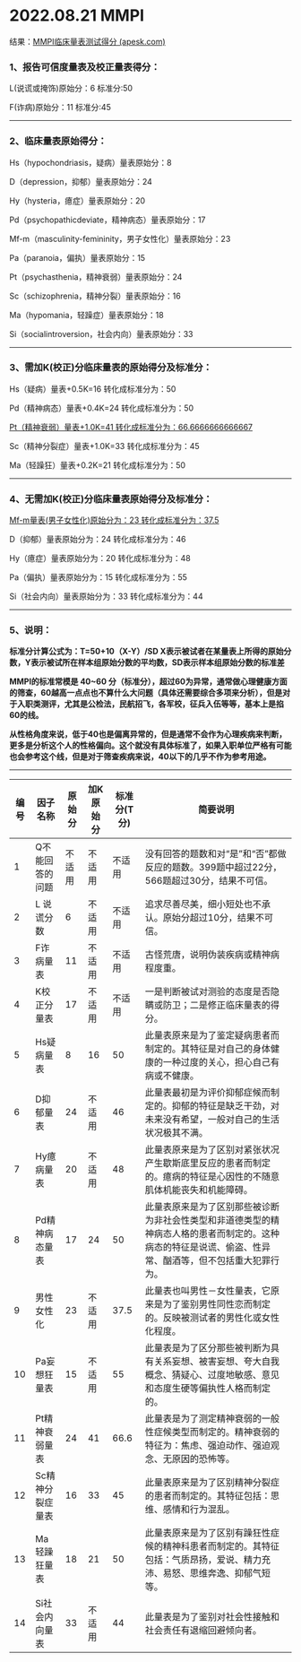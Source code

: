 # 2022.08.21 MMPI

结果：[MMPI临床量表测试得分 (apesk.com)](https://apesk.com/mensa/common_report_getid/mmpi_report_admin_m_base.asp?id=638212)

### 1、报告可信度量表及校正量表得分：

L(说谎或掩饰)原始分：6 标准分:50

F(诈病)原始分：11 标准分:45

------

### 2、临床量表原始得分：

Hs（hypochondriasis，疑病）量表原始分：8

D（depression，抑郁）量表原始分：24

Hy（hysteria，癔症）量表原始分：20

Pd（psychopathicdeviate，精神病态）量表原始分：17

Mf-m（masculinity-femininity，男子女性化）量表原始分：23

Pa（paranoia，偏执）量表原始分：15

Pt（psychasthenia，精神衰弱）量表原始分：24

Sc（schizophrenia，精神分裂）量表原始分：16

Ma（hypomania，轻躁症）量表原始分：18

Si（socialintroversion，社会内向）量表原始分：33

------

### 3、需加K(校正)分临床量表的原始得分及标准分：

Hs（疑病）量表+0.5K=16 转化成标准分为：50

Pd（精神病态）量表+0.4K=24 转化成标准分为：50

<u>Pt（精神衰弱）量表+1.0K=41 转化成标准分为：66.6666666666667</u>

Sc（精神分裂症）量表+1.0K=33 转化成标准分为：45

Ma（轻躁狂）量表+0.2K=21 转化成标准分为：50

------

### 4、无需加K(校正)分临床量表原始得分及标准分：

<u>Mf-m量表(男子女性化)原始分为：23 转化成标准分为：37.5</u>

D（抑郁）量表原始分为：24 转化成标准分为：46

Hy（癔症）量表原始分为：20 转化成标准分为：48

Pa（偏执）量表原始分为：15 转化成标准分为：55

Si（社会内向）量表原始分为：33 转化成标准分为：44

------

### 5、说明：

**标准分计算公式为：T=50+10（X-Y）/SD X表示被试者在某量表上所得的原始分数，Y表示被试所在样本组原始分数的平均数，SD表示样本组原始分数的标准差**

**MMPI的标准常模是 40~60 分（标准分），超过60为异常，通常做心理健康方面的筛查，60越高一点点也不算什么大问题（具体还需要综合多项来分析），但是对于入职类测评，尤其是公检法，民航招飞，各军校，征兵入伍等等，基本上是掐60的线。**

**从性格角度来说，低于40也是偏离异常的，但是通常不会作为心理疾病来判断，更多是分析这个人的性格偏向。这个就没有具体标准了，如果入职单位严格有可能也会参考这个线，但是对于筛查疾病来说，40以下的几乎不作为参考用途。**

------

| **编号** | **因子名称**     | **原始分** | **加K原始分** | **标准分(T分)** | **简要说明**                                                 |
| -------- | ---------------- | ---------- | ------------- | --------------- | ------------------------------------------------------------ |
| 1        | Q不能回答的问题  | 不适用     | 不适用        | 不适用          | 没有回答的题数和对“是”和“否”都做反应的题数。399题中超过22分，566题超过30分，结果不可信。 |
| 2        | L 说谎分数       | 6          | 不适用        | 不适用          | 追求尽善尽美，细小短处也不承认。原始分超过10分，结果不可信。 |
| 3        | F诈病量表        | 11         | 不适用        | 不适用          | 古怪荒唐，说明伪装疾病或精神病程度重。                       |
| 4        | K校正分量表      | 17         | 不适用        | 不适用          | 一是判断被试对测验的态度是否隐瞒或防卫；二是修正临床量表的得分。 |
| 5        | Hs疑病量表       | 8          | 16            | 50              | 此量表原来是为了鉴定疑病患者而制定的。其特征是对自己的身体健康的一种过度的关心，担心自己有病或不健康。 |
| 6        | D抑郁量表        | 24         | 不适用        | 46              | 此量表最初是为评价抑郁症候而制定的。抑郁的特征是缺乏干劲，对未来没有希望，一般对自己的生活状况极其不满。 |
| 7        | Hy癔病量表       | 20         | 不适用        | 48              | 此量表原来是为了区别对紧张状况产生歇斯底里反应的患者而制定的。癔病的特征是心因性的不随意肌体机能丧失和机能障碍。 |
| 8        | Pd精神病态量表   | 17         | 24            | 50              | 此量表原来是为了区别那些被诊断为非社会性类型和非道德类型的精神病态人格的患者而制定的。这种病态的特征是说谎、偷盗、性异常、酗酒等，但不包括重大犯罪行为。 |
| 9        | 男性女性化       | 23         | 不适用        | 37.5            | 此量表也叫男性－女性量表，它原来是为了鉴别男性同性恋而制定的。反映被测试者的男性化或女性化程度。 |
| 10       | Pa妄想狂量表     | 15         | 不适用        | 55              | 此量表是为了区分那些被判断为具有关系妄想、被害妄想、夸大自我概念、猜疑心、过度地敏感、意见和态度生硬等偏执性人格而制定的。 |
| 11       | Pt精神衰弱量表   | 24         | 41            | 66.6            | 此量表是为了测定精神衰弱的一般性症候类型而制定的。精神衰弱的特征为：焦虑、强迫动作、强迫观念、无原因的恐怖等。 |
| 12       | Sc精神分裂症量表 | 16         | 33            | 45              | 此量表原来是为了区别精神分裂症的患者而制定的。其特征包括：思维、感情和行为混乱。 |
| 13       | Ma轻躁狂量表     | 18         | 21            | 50              | 此量表原来是为了区别有躁狂性症候的精神科患者而制定的。其特征包括：气质昂扬，爱说、精力充沛、易怒、思维奔逸、抑郁气短等。 |
| 14       | Si社会内向量表   | 33         | 不适用        | 44              | 此量表是为了鉴别对社会性接触和社会责任有退缩回避倾向者。     |